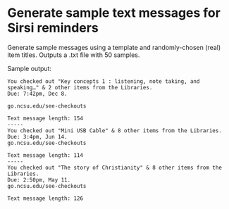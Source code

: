 # Generate sample text messages for Sirsi reminders
Generate sample messages using a template and randomly-chosen (real) item titles. Outputs a .txt file with 50 samples.

Sample output:

```
You checked out "Key concepts 1 : listening, note taking, and speaking…" & 2 other items from the Libraries.
Due: 7:42pm, Dec 8.

go.ncsu.edu/see-checkouts

Text message length: 154
-----
You checked out "Mini USB Cable" & 8 other items from the Libraries.
Due: 3:4pm, Jun 14.
go.ncsu.edu/see-checkouts

Text message length: 114
-----
You checked out "The story of Christianity" & 8 other items from the Libraries.
Due: 2:50pm, May 11.
go.ncsu.edu/see-checkouts

Text message length: 126
```
